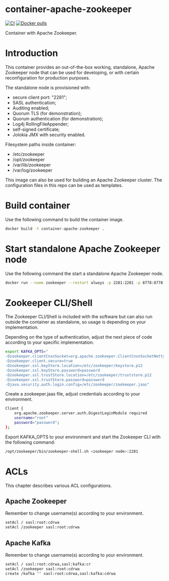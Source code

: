 # container-apache-zookeeper

[![CI](https://github.com/poppelaars/container-apache-zookeeper/workflows/Build/badge.svg?branch=main&event=push)](https://github.com/poppelaars/container-apache-zookeeper) [![Docker pulls](https://img.shields.io/docker/pulls/poppelaars/container-apache-zookeeper.svg?maxAge=2592000)](https://hub.docker.com/r/poppelaars/container-apache-zookeeper/)

Container with Apache Zookeeper.

# Introduction
This container provides an out-of-the-box working, standalone, Apache Zookeeper node that can be used for developing, or with certain reconfiguration for production purposes.

The standalone node is provisioned with:
* secure client port: "2281";
* SASL authentication;
* Auditing enabled;
* Quorum TLS (for demonstration);
* Quorum authentication (for demonstration);
* Log4j RollingFileAppender;
* self-signed certificate;
* Jolokia JMX with security enabled.

Filesystem paths inside container:
* /etc/zookeeper
* /opt/zookeeper
* /var/lib/zookeeper
* /var/log/zookeeper

This image can also be used for building an Apache Zookeeper cluster. The configuration files in this repo can be used as templates.

# Build container
Use the following command to build the container image.
```bash
docker build -t container-apache-zookeeper .
```

# Start standalone Apache Zookeeper node
Use the following command the start a standalone Apache Zookeeper node.
```bash
docker run --name zookeeper --restart always -p 2281:2281 -p 8778:8778 -d container-apache-zookeeper
```

# Zookeeper CLI/Shell

The Zookeeper CLI/Shell is included with the software but can also run outside the container as standalone, so usage is depending on your implementation.

Depending on the type of authentication, adjust the next piece of code according to your specific implementation.
```bash
export KAFKA_OPTS="
-Dzookeeper.clientCnxnSocket=org.apache.zookeeper.ClientCnxnSocketNetty
-Dzookeeper.client.secure=true
-Dzookeeper.ssl.keyStore.location=/etc/zookeeper/keystore.p12
-Dzookeeper.ssl.keyStore.password=password
-Dzookeeper.ssl.trustStore.location=/etc/zookeeper/truststore.p12
-Dzookeeper.ssl.trustStore.password=password
-Djava.security.auth.login.config=/etc/zookeeper/zookeeper.jaas"
```

Create a zookeeper.jaas file, adjust credentials according to your environment.
```bash
Client {
    org.apache.zookeeper.server.auth.DigestLoginModule required
    username="root"
    password="password";
};
```

Export KAFKA_OPTS to your environment and start the Zookeeper CLI with the following command:
```bash
/opt/zookeeper/bin/zookeeper-shell.sh <zookeeper node>:2281
```

# ACLs
This chapter describes various ACL configurations.

## Apache Zookeeper
Remember to change username(s) according to your environment.
```bash
setAcl / sasl:root:cdrwa
setAcl /zookeeper sasl:root:cdrwa
```

## Apache Kafka
Remember to change username(s) according to your environment.
```bash
setAcl / sasl:root:cdrwa,sasl:kafka:cr
setAcl /zookeeper sasl:root:cdrwa
create /kafka "" sasl:root:cdrwa,sasl:kafka:cdrwa
```
